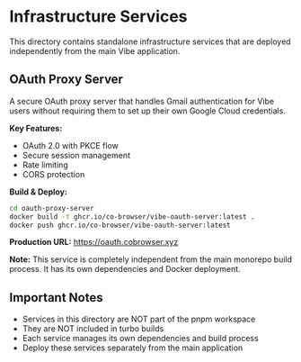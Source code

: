 # Infrastructure Services

This directory contains standalone infrastructure services that are deployed independently from the main Vibe application.

## OAuth Proxy Server

A secure OAuth proxy server that handles Gmail authentication for Vibe users without requiring them to set up their own Google Cloud credentials.

**Key Features:**
- OAuth 2.0 with PKCE flow
- Secure session management
- Rate limiting
- CORS protection

**Build & Deploy:**
```bash
cd oauth-proxy-server
docker build -t ghcr.io/co-browser/vibe-oauth-server:latest .
docker push ghcr.io/co-browser/vibe-oauth-server:latest
```

**Production URL:** https://oauth.cobrowser.xyz

**Note:** This service is completely independent from the main monorepo build process. It has its own dependencies and Docker deployment.

## Important Notes

- Services in this directory are NOT part of the pnpm workspace
- They are NOT included in turbo builds
- Each service manages its own dependencies and build process
- Deploy these services separately from the main application